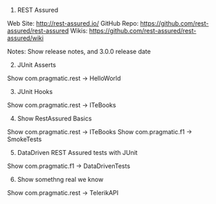 1. REST Assured

Web Site: http://rest-assured.io/
GitHub Repo: https://github.com/rest-assured/rest-assured
Wikis: https://github.com/rest-assured/rest-assured/wiki

Notes: Show release notes, and 3.0.0 release date

2. JUnit Asserts

Show com.pragmatic.rest -> HelloWorld

3. JUnit Hooks

Show com.pragmatic.rest -> ITeBooks

4. Show RestAssured Basics

Show com.pragmatic.rest -> ITeBooks
Show com.pragmatic.f1 -> SmokeTests

5. DataDriven REST Assured tests with JUnit

Show com.pragmatic.f1 -> DataDrivenTests

6. Show somethng real we know

Show com.pragmatic.rest -> TelerikAPI
